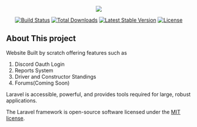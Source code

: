 <p align="center"><img src="https://i.ibb.co/C1JsHPt/final-1.png"></p>

<p align="center">
<a href="https://travis-ci.org/laravel/framework"><img src="https://travis-ci.org/laravel/framework.svg" alt="Build Status"></a>
<a href="https://packagist.org/packages/laravel/framework"><img src="https://poser.pugx.org/laravel/framework/d/total.svg" alt="Total Downloads"></a>
<a href="https://packagist.org/packages/laravel/framework"><img src="https://poser.pugx.org/laravel/framework/v/stable.svg" alt="Latest Stable Version"></a>
<a href="https://packagist.org/packages/laravel/framework"><img src="https://poser.pugx.org/laravel/framework/license.svg" alt="License"></a>
</p>

## About This project

Website Built by scratch offering features such as 

1. Discord Oauth Login
2. Reports System
3. Driver and Constructor Standings
4. Forums(Coming Soon)


Laravel is accessible, powerful, and provides tools required for large, robust applications.



The Laravel framework is open-source software licensed under the [MIT license](https://opensource.org/licenses/MIT).
